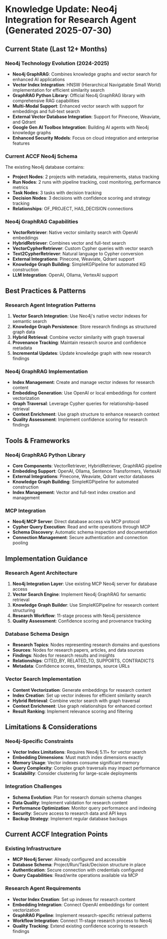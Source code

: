 <!-- FILE_MAP_BEGIN 
<!--
{"file_metadata":{"title":"Knowledge Update: Neo4j Integration for Research Agent (Generated 2025-07-30)","description":"Comprehensive update on Neo4j integration for the Research Agent, covering technology evolution, best practices, tools, implementation guidance, limitations, and ACCF integration points.","last_updated":"2025-07-31","type":"documentation"},"ai_instructions":"Analyze the document to provide a structured navigation map that reflects the hierarchical organization and thematic divisions. Identify key sections based on major headings and group related subsections logically. Capture important elements such as code blocks, tables, and critical concepts that aid understanding. Ensure line numbers are precise and sections do not overlap. Provide clear, concise descriptions for each section and key element to facilitate efficient comprehension and reference.","sections":[{"name":"Document Header","description":"Title and introductory header of the knowledge update document.","line_start":7,"line_end":8},{"name":"Current State (Last 12+ Months)","description":"Overview of recent developments in Neo4j technology, current ACCF Neo4j schema, and GraphRAG capabilities.","line_start":9,"line_end":36},{"name":"Best Practices & Patterns","description":"Recommended integration patterns and implementation strategies for Neo4j GraphRAG within the Research Agent context.","line_start":37,"line_end":52},{"name":"Tools & Frameworks","description":"Description of key tools and frameworks including the Neo4j GraphRAG Python library and MCP integration for database access.","line_start":53,"line_end":67},{"name":"Implementation Guidance","description":"Detailed guidance on architecture, database schema design, and vector search implementation for the Research Agent using Neo4j.","line_start":68,"line_end":90},{"name":"Limitations & Considerations","description":"Discussion of Neo4j-specific constraints and integration challenges relevant to the Research Agent deployment.","line_start":91,"line_end":106},{"name":"Current ACCF Integration Points","description":"Summary of existing infrastructure and specific requirements for integrating the Research Agent with ACCF Neo4j systems.","line_start":107,"line_end":123}],"key_elements":[{"name":"Neo4j Technology Evolution Highlights","description":"Key advancements in Neo4j technology including GraphRAG, vector index integration, multi-modal support, and external vector database integrations.","line":11},{"name":"Current ACCF Neo4j Schema Overview","description":"Description of existing Neo4j nodes and relationships used in ACCF including projects, runs, tasks, and decisions.","line":20},{"name":"Neo4j GraphRAG Capabilities List","description":"Features of Neo4j GraphRAG such as various retrievers, knowledge graph building pipelines, and LLM integrations.","line":28},{"name":"Research Agent Integration Patterns","description":"Enumerated best practices for integrating Neo4j vector search and knowledge graph persistence within research workflows.","line":39},{"name":"Neo4j GraphRAG Implementation Details","description":"Implementation specifics including index management, embedding generation, graph traversal, and quality assessment.","line":46},{"name":"Neo4j GraphRAG Python Library Components","description":"Core components and external integrations supported by the Neo4j GraphRAG Python library.","line":55},{"name":"MCP Integration Features","description":"Capabilities of the MCP protocol for Neo4j including query execution, schema discovery, and connection management.","line":62},{"name":"Research Agent Architecture Overview","description":"Architectural components and workflow stages for integrating Neo4j with the Research Agent.","line":70},{"name":"Database Schema Design Elements","description":"Node types, relationships, and metadata fields designed to represent research topics, sources, and findings.","line":77},{"name":"Vector Search Implementation Steps","description":"Procedures for content vectorization, index creation, hybrid retrieval, and result ranking.","line":84},{"name":"Neo4j-Specific Constraints","description":"Limitations related to vector index requirements, memory usage, query complexity, and scalability considerations.","line":93},{"name":"Integration Challenges","description":"Challenges including schema evolution, data quality, performance optimization, security, and backup strategies.","line":100},{"name":"Existing Infrastructure Summary","description":"Details on the MCP Neo4j server setup, schema, authentication, and query capabilities currently in place.","line":109},{"name":"Research Agent Requirements","description":"Specific integration needs such as vector index creation, embedding integration, pipeline implementation, and quality tracking.","line":115}]}
-->
<!-- FILE_MAP_END -->

# Knowledge Update: Neo4j Integration for Research Agent (Generated 2025-07-30)

## Current State (Last 12+ Months)

### Neo4j Technology Evolution (2024-2025)
- **Neo4j GraphRAG**: Combines knowledge graphs and vector search for enhanced AI applications
- **Vector Index Integration**: HNSW (Hierarchical Navigatable Small World) implementation for efficient similarity search
- **GraphRAG Python Library**: Official Neo4j GraphRAG library with comprehensive RAG capabilities
- **Multi-Modal Support**: Enhanced vector search with support for embeddings and full-text search
- **External Vector Database Integration**: Support for Pinecone, Weaviate, and Qdrant
- **Google Gen AI Toolbox Integration**: Building AI agents with Neo4j knowledge graphs
- **Enhanced Security Models**: Focus on cloud integration and enterprise features

### Current ACCF Neo4j Schema
The existing Neo4j database contains:
- **Project Nodes**: 2 projects with metadata, requirements, status tracking
- **Run Nodes**: 2 runs with pipeline tracking, cost monitoring, performance metrics
- **Task Nodes**: 3 tasks with decision tracking
- **Decision Nodes**: 3 decisions with confidence scoring and strategy tracking
- **Relationships**: OF_PROJECT, HAS_DECISION connections

### Neo4j GraphRAG Capabilities
- **VectorRetriever**: Native vector similarity search with OpenAI embeddings
- **HybridRetriever**: Combines vector and full-text search
- **VectorCypherRetriever**: Custom Cypher queries with vector search
- **Text2CypherRetriever**: Natural language to Cypher conversion
- **External Integrations**: Pinecone, Weaviate, Qdrant support
- **Knowledge Graph Building**: SimpleKGPipeline for automated KG construction
- **LLM Integration**: OpenAI, Ollama, VertexAI support

## Best Practices & Patterns

### Research Agent Integration Patterns
1. **Vector Search Integration**: Use Neo4j's native vector indexes for semantic search
2. **Knowledge Graph Persistence**: Store research findings as structured graph data
3. **Hybrid Retrieval**: Combine vector similarity with graph traversal
4. **Provenance Tracking**: Maintain research source and confidence metadata
5. **Incremental Updates**: Update knowledge graph with new research findings

### Neo4j GraphRAG Implementation
- **Index Management**: Create and manage vector indexes for research content
- **Embedding Generation**: Use OpenAI or local embeddings for content vectorization
- **Graph Traversal**: Leverage Cypher queries for relationship-based retrieval
- **Context Enrichment**: Use graph structure to enhance research context
- **Quality Assessment**: Implement confidence scoring for research findings

## Tools & Frameworks

### Neo4j GraphRAG Python Library
- **Core Components**: VectorRetriever, HybridRetriever, GraphRAG pipeline
- **Embedding Support**: OpenAI, Ollama, Sentence Transformers, VertexAI
- **External Integrations**: Pinecone, Weaviate, Qdrant vector databases
- **Knowledge Graph Building**: SimpleKGPipeline for automated construction
- **Index Management**: Vector and full-text index creation and management

### MCP Integration
- **Neo4j MCP Server**: Direct database access via MCP protocol
- **Cypher Query Execution**: Read and write operations through MCP
- **Schema Discovery**: Automatic schema inspection and documentation
- **Connection Management**: Secure authentication and connection pooling

## Implementation Guidance

### Research Agent Architecture
1. **Neo4j Integration Layer**: Use existing MCP Neo4j server for database access
2. **Vector Search Engine**: Implement Neo4j GraphRAG for semantic retrieval
3. **Knowledge Graph Builder**: Use SimpleKGPipeline for research content structuring
4. **Research Workflow**: 11-stage process with Neo4j persistence
5. **Quality Assessment**: Confidence scoring and provenance tracking

### Database Schema Design
- **Research Topics**: Nodes representing research domains and questions
- **Sources**: Nodes for research papers, articles, and data sources
- **Findings**: Nodes for research results and insights
- **Relationships**: CITED_BY, RELATED_TO, SUPPORTS, CONTRADICTS
- **Metadata**: Confidence scores, timestamps, source URLs

### Vector Search Implementation
- **Content Vectorization**: Generate embeddings for research content
- **Index Creation**: Set up vector indexes for efficient similarity search
- **Hybrid Retrieval**: Combine vector search with graph traversal
- **Context Enrichment**: Use graph relationships for enhanced context
- **Result Ranking**: Implement relevance scoring and filtering

## Limitations & Considerations

### Neo4j-Specific Constraints
- **Vector Index Limitations**: Requires Neo4j 5.11+ for vector search
- **Embedding Dimensions**: Must match index dimensions exactly
- **Memory Usage**: Vector indexes consume significant memory
- **Query Complexity**: Complex graph traversals may impact performance
- **Scalability**: Consider clustering for large-scale deployments

### Integration Challenges
- **Schema Evolution**: Plan for research domain schema changes
- **Data Quality**: Implement validation for research content
- **Performance Optimization**: Monitor query performance and indexing
- **Security**: Secure access to research data and API keys
- **Backup Strategy**: Implement regular database backups

## Current ACCF Integration Points

### Existing Infrastructure
- **MCP Neo4j Server**: Already configured and accessible
- **Database Schema**: Project/Run/Task/Decision structure in place
- **Authentication**: Secure connection with credentials configured
- **Query Capabilities**: Read/write operations available via MCP

### Research Agent Requirements
- **Vector Index Creation**: Set up indexes for research content
- **Embedding Integration**: Connect OpenAI embeddings for content vectorization
- **GraphRAG Pipeline**: Implement research-specific retrieval patterns
- **Workflow Integration**: Connect 11-stage research process to Neo4j
- **Quality Tracking**: Extend existing confidence scoring to research findings